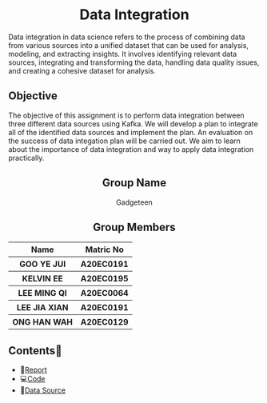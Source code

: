 <div align="center">
  <img src="" alt = ""/>
</div>

<h1 align="center"> Data Integration </h1>

Data integration in data science refers to the process of combining data from various sources into a unified dataset that can be used for analysis, modeling, and extracting insights. It involves identifying relevant data sources, integrating and transforming the data, handling data quality issues, and creating a cohesive dataset for analysis.

## Objective

The objective of this assignment is to perform data integration between three different data sources using Kafka. We will develop a plan to integrate all of the identified data sources and implement the plan. An evaluation on the success of data integation plan will be carried out. We aim to learn about the importance of data integration and way to apply data integration practically.

<h2 align="center">
  Group Name
  <br>
</h2>

<p align="center">
  <a>Gadgeteen</a><br>
</p>

<h2 align="center">
  Group Members
  <br>
</h2>
<p align="center">
<table align="center">
  <tr>
    <th>Name</th>
    <th>Matric No</th>
  </tr>
  <tr>
    <th>GOO YE JUI</th>
    <th>A20EC0191</th>
  </tr>
    <tr>
    <th>KELVIN EE</th>
    <th>A20EC0195</th>
  </tr>
    <tr>
    <th>LEE MING QI</th>
    <th>A20EC0064</th>
  </tr>
    <tr>
    <th>LEE JIA XIAN</th>
    <th>A20EC0191</th>
  </tr>
    <tr>
    <th>ONG HAN WAH</th>
    <th>A20EC0129</th>
  </tr>
</table>
</p>

## Contents📝
- 📑[Report](#)
- 💻[Code](#)
- 📂[Data Source](#)

